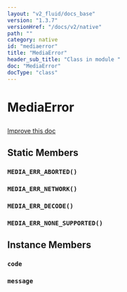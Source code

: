 ```yaml
---
layout: "v2_fluid/docs_base"
version: "1.3.7"
versionHref: "/docs/v2/native"
path: ""
category: native
id: "mediaerror"
title: "MediaError"
header_sub_title: "Class in module "
doc: "MediaError"
docType: "class"
---
```









<h1 class="api-title">

  
  MediaError
  

  

  

</h1>

<a class="improve-v2-docs" href="http://github.com/driftyco/ionic-native/edit/master/src/plugins/media.ts#L189">
  Improve this doc
</a>





<!-- decorators --><!-- @usage tag -->


<!-- @property tags -->
<h2>Static Members</h2>
<div id="MEDIA_ERR_ABORTED"></div>
<h3><code>MEDIA_ERR_ABORTED()</code>
  
</h3>









<div id="MEDIA_ERR_NETWORK"></div>
<h3><code>MEDIA_ERR_NETWORK()</code>
  
</h3>









<div id="MEDIA_ERR_DECODE"></div>
<h3><code>MEDIA_ERR_DECODE()</code>
  
</h3>









<div id="MEDIA_ERR_NONE_SUPPORTED"></div>
<h3><code>MEDIA_ERR_NONE_SUPPORTED()</code>
  
</h3>










<!-- methods on the class -->

<h2>Instance Members</h2>

<div id="code"></div>

<h3>
  <code>code</code>
  

</h3>












<div id="message"></div>

<h3>
  <code>message</code>
  

</h3>












<!-- related link --><!-- end content block -->


<!-- end body block -->

